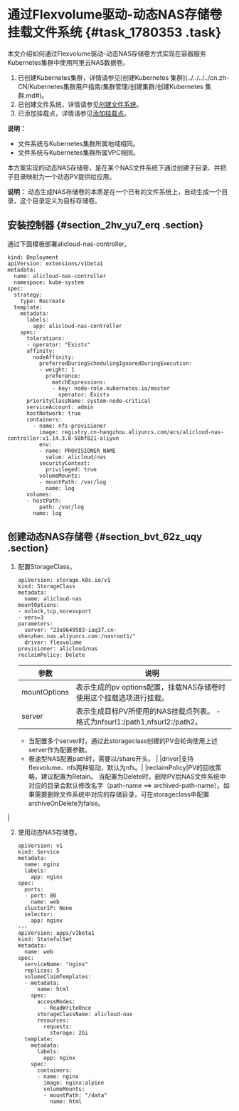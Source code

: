 # 通过Flexvolume驱动-动态NAS存储卷挂载文件系统 {#task_1780353 .task}

本文介绍如何通过Flexvolume驱动-动态NAS存储卷方式实现在容器服务Kubernetes集群中使用阿里云NAS数据卷。

1.  已创建Kubernetes集群，详情请参见[创建Kubernetes 集群](../../../../cn.zh-CN/Kubernetes集群用户指南/集群管理/创建集群/创建Kubernetes 集群.md#)。
2.  已创建文件系统，详情请参见[创建文件系统](cn.zh-CN/控制台用户指南/管理文件系统.md#section_5jo_0kj_jn5)。
3.  已添加挂载点，详情请参见[添加挂载点](cn.zh-CN/控制台用户指南/管理挂载点.md#section_6xi_a3u_zkq)。

**说明：** 

-   文件系统与Kubernetes集群所属地域相同。
-   文件系统与Kubernetes集群所属VPC相同。

本方案实现的动态NAS存储卷，是在某个NAS文件系统下通过创建子目录、并把子目录映射为一个动态PV提供给应用。

**说明：** 动态生成NAS存储卷的本质是在一个已有的文件系统上，自动生成一个目录，这个目录定义为目标存储卷。

## 安装控制器 {#section_2hv_yu7_erq .section}

通过下面模板部署alicloud-nas-controller。

``` {#codeblock_842_fcf_7kx}
kind: Deployment
apiVersion: extensions/v1beta1
metadata:
  name: alicloud-nas-controller
  namespace: kube-system
spec:
  strategy:
    type: Recreate
  template:
    metadata:
      labels:
        app: alicloud-nas-controller
    spec:
      tolerations:
      - operator: "Exists"
      affinity:
        nodeAffinity:
          preferredDuringSchedulingIgnoredDuringExecution:
          - weight: 1
            preference:
              matchExpressions:
              - key: node-role.kubernetes.io/master
                operator: Exists
      priorityClassName: system-node-critical
      serviceAccount: admin
      hostNetwork: true
      containers:
        - name: nfs-provisioner
          image: registry.cn-hangzhou.aliyuncs.com/acs/alicloud-nas-controller:v1.14.3.8-58bf821-aliyun
          env:
          - name: PROVISIONER_NAME
            value: alicloud/nas
          securityContext:
            privileged: true
          volumeMounts:
          - mountPath: /var/log
            name: log
      volumes:
      - hostPath:
          path: /var/log
        name: log
```

## 创建动态NAS存储卷 {#section_bvt_62z_uqy .section}

1.  配置StorageClass。 

    ``` {#codeblock_yjr_n8t_4ka}
    apiVersion: storage.k8s.io/v1
    kind: StorageClass
    metadata:
      name: alicloud-nas
    mountOptions:
    - nolock,tcp,noresvport
    - vers=3
    parameters:
      server: "23a9649583-iaq37.cn-shenzhen.nas.aliyuncs.com:/nasroot1/"
      driver: flexvolume
    provisioner: alicloud/nas
    reclaimPolicy: Delete
    ```

    |参数|说明|
    |--|--|
    |mountOptions|表示生成的pv options配置，挂载NAS存储卷时使用这个挂载选项进行挂载。|
    |server|表示生成目标PV所使用的NAS挂载点列表。     -   格式为nfsurl1:/path1,nfsurl2:/path2。
    -   当配置多个server时，通过此storageclass创建的PV会轮询使用上述server作为配置参数。
    -   极速型NAS配置path时，需要以/share开头。
 |
    |driver|支持flexvolume、nfs两种驱动，默认为nfs。|
    |reclaimPolicy|PV的回收策略，建议配置为Retain。 当配置为Delete时，删除PV后NAS文件系统中对应的目录会默认修改名字（path-name ==\> archived-path-name）。如果需要删除文件系统中对应的存储目录，可在storageclass中配置archiveOnDelete为false。

 |

2.  使用动态NAS存储卷。 

    ``` {#codeblock_kmr_nkx_766}
    apiVersion: v1
    kind: Service
    metadata:
      name: nginx
      labels:
        app: nginx
    spec:
      ports:
      - port: 80
        name: web
      clusterIP: None
      selector:
        app: nginx
    ---
    apiVersion: apps/v1beta1
    kind: StatefulSet
    metadata:
      name: web
    spec:
      serviceName: "nginx"
      replicas: 5
      volumeClaimTemplates:
      - metadata:
          name: html
        spec:
          accessModes:
            - ReadWriteOnce
          storageClassName: alicloud-nas
          resources:
            requests:
              storage: 2Gi
      template:
        metadata:
          labels:
            app: nginx
        spec:
          containers:
          - name: nginx
            image: nginx:alpine
            volumeMounts:
            - mountPath: "/data"
              name: html
    ```



